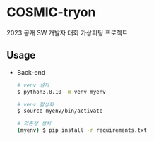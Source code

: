 # COSMIC-tryon
2023 공개 SW 개발자 대회 가상피팅 프로젝트

## Usage

- Back-end

    ```bash
    # venv 설치
    $ python3.8.10 -m venv myenv

    # venv 활성화
    $ source myenv/bin/activate

    # 의존성 설치
    (myenv) $ pip install -r requirements.txt
    ```
